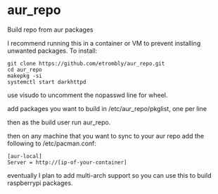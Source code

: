 # aur_repo
Build repo from aur packages

I recommend running this in a container or VM to prevent installing unwanted packages. To install:

```
git clone https://github.com/etrombly/aur_repo.git
cd aur_repo
makepkg -si
systemctl start darkhttpd
```

use visudo to uncomment the nopasswd line for wheel.

add packages you want to build in /etc/aur_repo/pkglist, one per line

then as the build user run aur_repo.

then on any machine that you want to sync to your aur repo add the following to /etc/pacman.conf:
```
[aur-local]
Server = http://[ip-of-your-container]
```

eventually I plan to add multi-arch support so you can use this to build raspberrypi packages.
